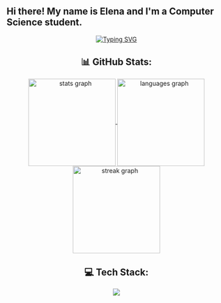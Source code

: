 ## Hi there! My name is Elena and I'm a Computer Science student.
<div style="text-align: center;">
<p align="center">
<a href="https://git.io/typing-svg"><img src="https://readme-typing-svg.demolab.com?font=Fira+Code&pause=1000&color=9f00ffC&center=true&vCenter=true&random=false&width=435&lines=Data Science;Machine Learning." alt="Typing SVG" /></a>
</p>


## 📊 GitHub Stats:

<div align="center">
  <a href="https://github.com/anuraghazra/github-readme-stats">
    <img height="200" align="center" src="https://github-readme-stats.vercel.app/api?username=elena-17&theme=midnight-purple" alt="stats graph" />
  </a>
  <a href="https://github.com/anuraghazra/convoychat">
    <img height="200" align="center" src="https://github-readme-stats.vercel.app/api/top-langs?username=elena-17&layout=compact&langs_count=8&theme=midnight-purple" alt="languages graph" />
  </a>
  <a href="https://github.com/anuraghazra/convoychat">
    <img height="200" align="center" src="https://streak-stats.demolab.com?user=elena-17&theme=midnight-purple" alt="streak graph" />
  </a>
</div>

## 💻 Tech Stack:

<p align="center">
  <a href="https://skillicons.dev">
    <img src="https://skillicons.dev/icons?i=c,docker,fastapi,git,html,java,linux,maven,mongodb,mysql,py,react,sklearn,vim,vscode" />
  </a>
</p>

###
